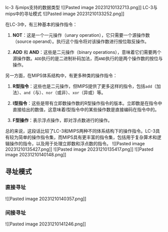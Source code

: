 lc-3 与mips支持的数据类型
![[Pasted image 20231210132713.png]]
LC-3与mips中的寻址模式
![[Pasted image 20231210133252.png]]

在LC-3中，有三种基本的操作指令：

1. **NOT**：这是一个一元操作（unary operation），它只需要一个源操作数（source operand）。执行这个指令将对该操作数进行按位取反操作。

2. **ADD** 和 **AND**：这些是二元操作（binary operations），意味着它们需要两个源操作数。`ADD`执行的是二进制补码加法，而`AND`执行的是两个操作数的按位与操作。

另一方面，在MIPS体系结构中，有更多种类的操作指令：

1. **R型指令**：这些也是二元操作，但MIPS提供了更多这样的指令，包括`add`（加法）、`and`（与）、`nor`（或非）、`xor`（异或）等。

2. **I型指令**：这些是带有立即数操作数的R型操作指令的版本。立即数是在指令中直接给出的数值，这意味着I型指令中的某些操作数是直接编码在指令中的。

3. **F型操作**：表示浮点操作，即对浮点数进行的操作。

总的来说，这段话比较了LC-3和MIPS两种不同体系结构下的操作指令。LC-3具有较为简单的操作指令集，而MIPS具有更丰富的指令集，包括用于复杂算术和逻辑操作的指令，以及用于处理立即数和浮点数的指令。
![[Pasted image 20231210135427.png]]
![[Pasted image 20231210135417.png]]
![[Pasted image 20231210140148.png]]
## 寻址模式
### 直接寻址
![[Pasted image 20231210140357.png]]
### 间接寻址
![[Pasted image 20231210141246.png]]